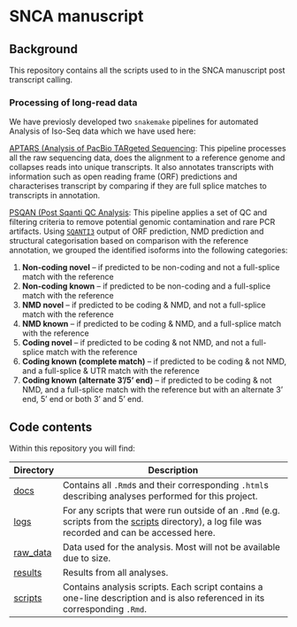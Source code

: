 
<!-- README.md is generated from README.Rmd. Please edit that file -->
# SNCA manuscript

## Background

This repository contains all the scripts used to in the SNCA manuscript post transcript calling.

### Processing of long-read data

We have previosly developed two `snakemake` pipelines for automated Analysis of Iso-Seq data which we have used here:

[APTARS (Analysis of PacBio TARgeted Sequencing](https://github.com/sid-sethi/APTARS): This pipeline processes all the raw sequencing data, does the alignment to a reference genome and collapses reads into unique transcripts. It also annotates transcripts with information such as open reading frame (ORF) predictions and characterises transcript by comparing if they are full splice matches to transcripts in annotation.

[PSQAN (Post Sqanti QC Analysis](https://github.com/sid-sethi/PSQAN): This pipeline applies a set of QC and filtering criteria to remove potential genomic contamination and rare PCR artifacts. Using [`SQANTI3`](https://github.com/ConesaLab/SQANTI3) output of ORF prediction, NMD prediction and structural categorisation based on comparison with the reference annotation, we grouped the identified isoforms into the following categories:

1.  **Non-coding novel** – if predicted to be non-coding and not a full-splice match with the reference
2.  **Non-coding known** – if predicted to be non-coding and a full-splice match with the reference
3.  **NMD novel** – if predicted to be coding & NMD, and not a full-splice match with the reference
4.  **NMD known** – if predicted to be coding & NMD, and a full-splice match with the reference
5.  **Coding novel** – if predicted to be coding & not NMD, and not a full-splice match with the reference
6.  **Coding known (complete match)** – if predicted to be coding & not NMD, and a full-splice & UTR match with the reference
7.  **Coding known (alternate 3’/5’ end)** – if predicted to be coding & not NMD, and a full-splice match with the reference but with an alternate 3’ end, 5’ end or both 3’ and 5’ end.

## Code contents

Within this repository you will find:

<table>
<colgroup>
<col width="11%" />
<col width="88%" />
</colgroup>
<thead>
<tr class="header">
<th>Directory</th>
<th>Description</th>
</tr>
</thead>
<tbody>
<tr class="odd">
<td><a href="docs" class="uri">docs</a></td>
<td>Contains all <code>.Rmd</code>s and their corresponding <code>.html</code>s describing analyses performed for this project.</td>
</tr>
<tr class="even">
<td><a href="logs" class="uri">logs</a></td>
<td>For any scripts that were run outside of an <code>.Rmd</code> (e.g. scripts from the <a href="scripts" class="uri">scripts</a> directory), a log file was recorded and can be accessed here.</td>
</tr>
<tr class="odd">
<td><a href="raw_data" class="uri">raw_data</a></td>
<td>Data used for the analysis. Most will not be available due to size.</td>
</tr>
<tr class="even">
<td><a href="results" class="uri">results</a></td>
<td>Results from all analyses.</td>
</tr>
<tr class="odd">
<td><a href="scripts" class="uri">scripts</a></td>
<td>Contains analysis scripts. Each script contains a one-line description and is also referenced in its corresponding <code>.Rmd</code>.</td>
</tr>
</tbody>
</table>
